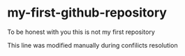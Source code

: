 # my-first-github-repository

To be honest with you this is not my first repository

This line was modified manually during confilicts resolution
